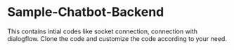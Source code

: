 # Sample-Chatbot-Backend
This contains intial codes like socket connection, connection with dialogflow. Clone the code and customize the code according to your need.
